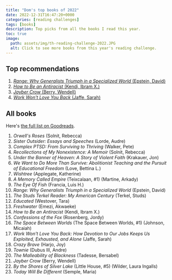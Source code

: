 ```yaml
---
title: "Dom's top books of 2022"
date: 2022-12-31T16:47:20+0000
categories: [reading challenges]
tags: [books]
description: Top picks from all the books I read this year.
toc: true
image:
  path: assets/img/th-reading-challenge-2022.JPG
  alt: Click to see more books from this year's reading challenge.
---
```


## Top recommendations

1. [_Range: Why Generalists Triumph in a Specialized World_ (Epstein, David)](https://www.goodreads.com/book/show/41795733-range)
1. [_How to Be an Antiracist_ (Kendi, Ibram X.)](https://www.goodreads.com/book/show/40265832-how-to-be-an-antiracist)
1. [_Jayber Crow_ (Berry, Wendell)](https://www.goodreads.com/book/show/57460.Jayber_Crow)
1. [_Work Won't Love You Back_ (Jaffe, Sarah)](https://www.goodreads.com/book/show/53241562-work-won-t-love-you-back)

## All books

Here's [the full list on Goodreads](https://www.goodreads.com/user_challenges/32837438).

1. _Orwell's Roses_ (Solnit, Rebecca)
1. _Sister Outsider: Essays and Speeches_ (Lorde, Audre)
1. _Complex PTSD: From Surviving to Thriving_ (Walker, Pete)
1. _Recollections of My Nonexistence: A Memoir_ (Solnit, Rebecca)
1. _Under the Banner of Heaven: A Story of Violent Faith_ (Krakauer, Jon)
1. _We Want to Do More Than Survive: Abolitionist Teaching and the Pursuit of Educational Freedom_ (Love, Bettina L.)
1. _Wishtree_ (Applegate, Katherine)
1. _A Memory Called Empire_ (Teixcalaan, #1) (Martine, Arkady)
1. _The Eye Of Fish_ (Francia, Luis H.)
1. _Range: Why Generalists Triumph in a Specialized World_ (Epstein, David)
1. _The Studs Terkel Reader: My American Century_ (Terkel, Studs)
1. _Educated_ (Westover, Tara)
1. _Freshwater_ (Emezi, Akwaeke)
1. _How to Be an Antiracist_ (Kendi, Ibram X.)
1. _Confessions of the Fox_ (Rosenberg, Jordy)
1. _The Space Between Worlds_ (The Space Between Worlds, #1) (Johnson, Micaiah)
1. _Work Won't Love You Back: How Devotion to Our Jobs Keeps Us Exploited, Exhausted, and Alone_ (Jaffe, Sarah)
1. _Crazy Brave_ (Harjo, Joy)
1. _Townie_ (Dubus III, Andre)
1. _The Malleability of Blackness_ (Tadesse, Bersabel)
1. _Jayber Crow_ (Berry, Wendell)
1. _By the Shores of Silver Lake_ (Little House, #5) (Wilder, Laura Ingalls)
1. _Today Will Be Different_ (Semple, Maria)

